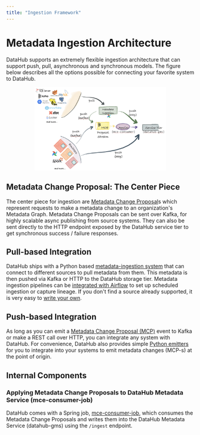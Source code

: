 ```yaml
---
title: "Ingestion Framework"
---
```


# Metadata Ingestion Architecture

DataHub supports an extremely flexible ingestion architecture that can support push, pull, asynchronous and synchronous models.
The figure below describes all the options possible for connecting your favorite system to DataHub.

<p align="center">
  <img width="70%" src="https://raw.githubusercontent.com/datahub-project/static-assets/main/imgs/ingestion-architecture.png"/>
</p>

## Metadata Change Proposal: The Center Piece

The center piece for ingestion are [Metadata Change Proposal]s which represent requests to make a metadata change to an organization's Metadata Graph.
Metadata Change Proposals can be sent over Kafka, for highly scalable async publishing from source systems. They can also be sent directly to the HTTP endpoint exposed by the DataHub service tier to get synchronous success / failure responses.

## Pull-based Integration

DataHub ships with a Python based [metadata-ingestion system](../../metadata-ingestion/README.md) that can connect to different sources to pull metadata from them. This metadata is then pushed via Kafka or HTTP to the DataHub storage tier. Metadata ingestion pipelines can be [integrated with Airflow](../../metadata-ingestion/README.md#lineage-with-airflow) to set up scheduled ingestion or capture lineage. If you don't find a source already supported, it is very easy to [write your own](../../metadata-ingestion/README.md#contributing).

## Push-based Integration

As long as you can emit a [Metadata Change Proposal (MCP)] event to Kafka or make a REST call over HTTP, you can integrate any system with DataHub. For convenience, DataHub also provides simple [Python emitters] for you to integrate into your systems to emit metadata changes (MCP-s) at the point of origin.

## Internal Components

### Applying Metadata Change Proposals to DataHub Metadata Service (mce-consumer-job)

DataHub comes with a Spring job, [mce-consumer-job], which consumes the Metadata Change Proposals and writes them into the DataHub Metadata Service (datahub-gms) using the `/ingest` endpoint.

[Metadata Change Proposal (MCP)]: ../what/mxe.md#metadata-change-proposal-mcp
[Metadata Change Proposal]: ../what/mxe.md#metadata-change-proposal-mcp
[Metadata Change Log (MCL)]: ../what/mxe.md#metadata-change-log-mcl
[equivalent Pegasus format]: https://linkedin.github.io/rest.li/how_data_is_represented_in_memory#the-data-template-layer
[mce-consumer-job]: ../../metadata-jobs/mce-consumer-job
[Python emitters]: ../../metadata-ingestion/README.md#using-as-a-library
